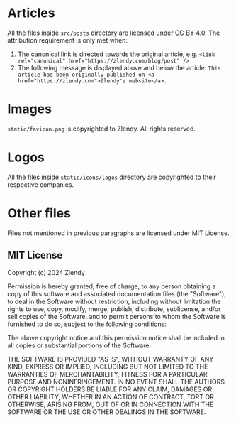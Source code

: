 # Articles

All the files inside `src/posts` directory are licensed under
[CC BY 4.0](https://creativecommons.org/licenses/by/4.0/). The attribution requirement is only met when:

1. The canonical link is directed towards the original article, e.g.
   `<link rel="canonical" href="https://zlendy.com/blog/post" />`
2. The following message is displayed above and below the article:
   `This article has been originally published on <a href="https://zlendy.com">Zlendy's website</a>.`

# Images

`static/favicon.png` is copyrighted to Zlendy. All rights reserved.

# Logos

All the files inside `static/icons/logos` directory are copyrighted to their respective companies.

# Other files

Files not mentioned in previous paragraphs are licensed under MIT License.

## MIT License

Copyright (c) 2024 Zlendy

Permission is hereby granted, free of charge, to any person obtaining a copy
of this software and associated documentation files (the "Software"), to deal
in the Software without restriction, including without limitation the rights
to use, copy, modify, merge, publish, distribute, sublicense, and/or sell
copies of the Software, and to permit persons to whom the Software is
furnished to do so, subject to the following conditions:

The above copyright notice and this permission notice shall be included in all
copies or substantial portions of the Software.

THE SOFTWARE IS PROVIDED "AS IS", WITHOUT WARRANTY OF ANY KIND, EXPRESS OR
IMPLIED, INCLUDING BUT NOT LIMITED TO THE WARRANTIES OF MERCHANTABILITY,
FITNESS FOR A PARTICULAR PURPOSE AND NONINFRINGEMENT. IN NO EVENT SHALL THE
AUTHORS OR COPYRIGHT HOLDERS BE LIABLE FOR ANY CLAIM, DAMAGES OR OTHER
LIABILITY, WHETHER IN AN ACTION OF CONTRACT, TORT OR OTHERWISE, ARISING FROM,
OUT OF OR IN CONNECTION WITH THE SOFTWARE OR THE USE OR OTHER DEALINGS IN THE
SOFTWARE.
